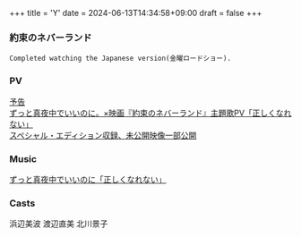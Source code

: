 +++
title = 'Y'
date = 2024-06-13T14:34:58+09:00
draft = false
+++

### 約束のネバーランド
```
Completed watching the Japanese version(金曜ロードショー).
```
### PV
[予告](https://youtu.be/1oiXaPeXCbo)\
[ずっと真夜中でいいのに。×映画『約束のネバーランド』主題歌PV「正しくなれない」](https://youtu.be/b6lG3Xk2fU8)\
[スペシャル・エディション収録、未公開映像一部公開](https://youtu.be/kvW1M-qXs0Q)

### Music
[ずっと真夜中でいいのに「正しくなれない」](https://youtu.be/258qUAI7rck)

### Casts
浜辺美波
渡辺直美
北川景子